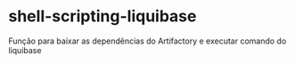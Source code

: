 # shell-scripting-liquibase

Função para baixar as dependências do Artifactory e executar comando do liquibase
